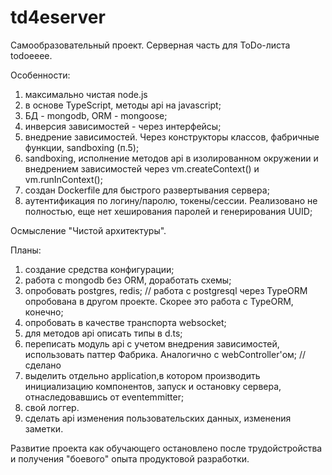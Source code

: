 # td4eserver

Самообразовательный проект.
Серверная часть для ToDo-листа todoeeee.

Особенности:
1. максимально чистая node.js
1. в основе TypeScript, методы api на javascript;
1. БД - mongodb, ORM - mongoose;
1. инверсия зависимостей - через интерфейсы;
1. внедрение зависимостей. Через конструкторы классов, фабричные функции, sandboxing (п.5);
1. sandboxing, исполнение методов api в изолированном окружении и внедрением зависимостей через vm.createContext() и vm.runInContext();
1. создан Dockerfile для быстрого развертывания сервера;
1. аутентификация по логину/паролю, токены/сессии. Реализовано не полностью, еще нет хеширования паролей и генерирования UUID;

Осмысление "Чистой архитектуры".

Планы:
1. создание средства конфигурации;
1. работа с mongodb без ORM, доработать схемы;
1. опробовать postgres, redis; // работа с postgresql через TypeORM опробована в другом проекте. Скорее это работа с TypeORM, конечно;
1. опробовать в качестве транспорта websocket;
1. для методов api описать типы в d.ts;
1. переписать модуль api с учетом внедрения зависимостей, использовать паттер Фабрика. Аналогично с webController'ом; // сделано
1. выделить отдельно application,в котором производить инициализацию компонентов, запуск и остановку сервера, отнаследовавшись от eventemmitter;
1. свой логгер.
1. сделать api изменения пользовательских данных, изменения заметки.

Развитие проекта как обучающего остановлено после трудойстройства и получения "боевого" опыта продуктовой разработки.
